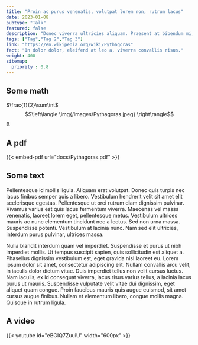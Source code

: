 ```yaml
---
title: "Proin ac purus venenatis, volutpat lorem non, rutrum lacus"
date: 2023-01-08
pubtype: "Talk"
featured: false
description: "Donec viverra ultricies aliquam. Praesent at bibendum mi, quis euismod dolor. Vivamus vel diam quis turpis gravida commodo non vitae lacus. Pellentesque habitant morbi tristique senectus et netus et malesuada fames ac turpis egestas. Nunc commodo justo ipsum, eget consequat nibh semper a. Etiam fermentum lectus sapien, at lacinia quam tristique sed. Maecenas eget leo mauris. Integer aliquet elementum ante, non malesuada orci euismod ac. Maecenas id laoreet mi. Pellentesque at gravida tellus, nec sagittis enim. Phasellus elit erat, aliquam eu tristique ac, tempor vitae ipsum. Vestibulum accumsan odio diam, a scelerisque augue rhoncus vel. "
tags: ["Tag","Tag 2","Tag 3"]
link: "https://en.wikipedia.org/wiki/Pythagoras"
fact: "In dolor dolor, eleifend at leo a, viverra convallis risus."
weight: 400
sitemap:
  priority : 0.8
---
```


## Some math

$\frac{1}{2}\sum\int$
$$\left\langle \img{/images/Pythagoras.jpeg} \right\rangle$$
$\mathbb{R}$

## A pdf

{{< embed-pdf url="docs/Pythagoras.pdf" >}}

## Some text

 Pellentesque id mollis ligula. Aliquam erat volutpat. Donec quis turpis nec lacus finibus semper quis a libero. Vestibulum hendrerit velit sit amet elit scelerisque egestas. Pellentesque ut orci rutrum diam dignissim pulvinar. Vivamus varius est quis lacus fermentum viverra. Maecenas vel massa venenatis, laoreet lorem eget, pellentesque metus. Vestibulum ultrices mauris ac nunc elementum tincidunt nec a lectus. Sed non urna massa. Suspendisse potenti. Vestibulum at lacinia nunc. Nam sed elit ultricies, interdum purus pulvinar, ultrices massa.

Nulla blandit interdum quam vel imperdiet. Suspendisse et purus ut nibh imperdiet mollis. Ut tempus suscipit sapien, quis sollicitudin est aliquet a. Phasellus dignissim vestibulum est, eget gravida nisl laoreet eu. Lorem ipsum dolor sit amet, consectetur adipiscing elit. Nullam convallis arcu velit, in iaculis dolor dictum vitae. Duis imperdiet tellus non velit cursus luctus. Nam iaculis, ex id consequat viverra, lacus risus varius tellus, a lacinia lacus purus ut mauris. Suspendisse vulputate velit vitae dui dignissim, eget aliquet quam congue. Proin faucibus mauris quis augue euismod, sit amet cursus augue finibus. Nullam et elementum libero, congue mollis magna. Quisque in rutrum ligula.

## A video

{{< youtube id="eBGIQ7ZuuiU" width="600px" >}}
